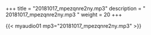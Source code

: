 +++
title = "20181017_mpezqnre2ny.mp3"
description = " 20181017_mpezqnre2ny.mp3 "
weight = 20
+++

{{< myaudio01 mp3="20181017_mpezqnre2ny.mp3" >}}

